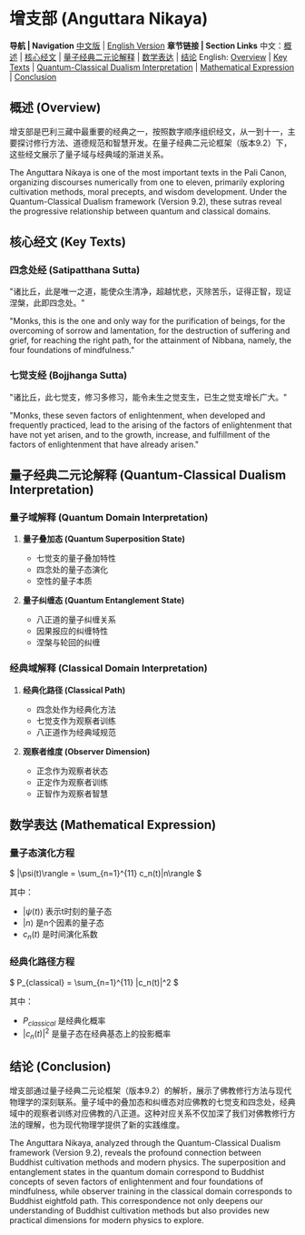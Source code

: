 # 增支部 (Anguttara Nikaya)

**导航 | Navigation**
[中文版](#增支部解析) | [English Version](#anguttara-nikaya-analysis)
**章节链接 | Section Links**
中文：[概述](#概述-overview) | [核心经文](#核心经文-key-texts) | [量子经典二元论解释](#量子经典二元论解释-quantum-classical-dualism-interpretation) | [数学表达](#数学表达-mathematical-expression) | [结论](#结论-conclusion)
English: [Overview](#概述-overview) | [Key Texts](#核心经文-key-texts) | [Quantum-Classical Dualism Interpretation](#量子经典二元论解释-quantum-classical-dualism-interpretation) | [Mathematical Expression](#数学表达-mathematical-expression) | [Conclusion](#结论-conclusion)

## 概述 (Overview)

增支部是巴利三藏中最重要的经典之一，按照数字顺序组织经文，从一到十一，主要探讨修行方法、道德规范和智慧开发。在量子经典二元论框架（版本9.2）下，这些经文展示了量子域与经典域的渐进关系。

The Anguttara Nikaya is one of the most important texts in the Pali Canon, organizing discourses numerically from one to eleven, primarily exploring cultivation methods, moral precepts, and wisdom development. Under the Quantum-Classical Dualism framework (Version 9.2), these sutras reveal the progressive relationship between quantum and classical domains.

## 核心经文 (Key Texts)

### 四念处经 (Satipatthana Sutta)
"诸比丘，此是唯一之道，能使众生清净，超越忧悲，灭除苦乐，证得正智，现证涅槃，此即四念处。"

"Monks, this is the one and only way for the purification of beings, for the overcoming of sorrow and lamentation, for the destruction of suffering and grief, for reaching the right path, for the attainment of Nibbana, namely, the four foundations of mindfulness."

### 七觉支经 (Bojjhanga Sutta)
"诸比丘，此七觉支，修习多修习，能令未生之觉支生，已生之觉支增长广大。"

"Monks, these seven factors of enlightenment, when developed and frequently practiced, lead to the arising of the factors of enlightenment that have not yet arisen, and to the growth, increase, and fulfillment of the factors of enlightenment that have already arisen."

## 量子经典二元论解释 (Quantum-Classical Dualism Interpretation)

### 量子域解释 (Quantum Domain Interpretation)
1. **量子叠加态 (Quantum Superposition State)**
   - 七觉支的量子叠加特性
   - 四念处的量子态演化
   - 空性的量子本质

2. **量子纠缠态 (Quantum Entanglement State)**
   - 八正道的量子纠缠关系
   - 因果报应的纠缠特性
   - 涅槃与轮回的纠缠

### 经典域解释 (Classical Domain Interpretation)
1. **经典化路径 (Classical Path)**
   - 四念处作为经典化方法
   - 七觉支作为观察者训练
   - 八正道作为经典域规范

2. **观察者维度 (Observer Dimension)**
   - 正念作为观察者状态
   - 正定作为观察者训练
   - 正智作为观察者智慧

## 数学表达 (Mathematical Expression)

### 量子态演化方程

$`
|\psi(t)\rangle = \sum_{n=1}^{11} c_n(t)|n\rangle
`$

其中：
- $`|\psi(t)\rangle`$ 表示t时刻的量子态
- $`|n\rangle`$ 是n个因素的量子态
- $`c_n(t)`$ 是时间演化系数

### 经典化路径方程

$`
P_{classical} = \sum_{n=1}^{11} |c_n(t)|^2
`$

其中：
- $`P_{classical}`$ 是经典化概率
- $`|c_n(t)|^2`$ 是量子态在经典基态上的投影概率

## 结论 (Conclusion)

增支部通过量子经典二元论框架（版本9.2）的解析，展示了佛教修行方法与现代物理学的深刻联系。量子域中的叠加态和纠缠态对应佛教的七觉支和四念处，经典域中的观察者训练对应佛教的八正道。这种对应关系不仅加深了我们对佛教修行方法的理解，也为现代物理学提供了新的实践维度。

The Anguttara Nikaya, analyzed through the Quantum-Classical Dualism framework (Version 9.2), reveals the profound connection between Buddhist cultivation methods and modern physics. The superposition and entanglement states in the quantum domain correspond to Buddhist concepts of seven factors of enlightenment and four foundations of mindfulness, while observer training in the classical domain corresponds to Buddhist eightfold path. This correspondence not only deepens our understanding of Buddhist cultivation methods but also provides new practical dimensions for modern physics to explore.